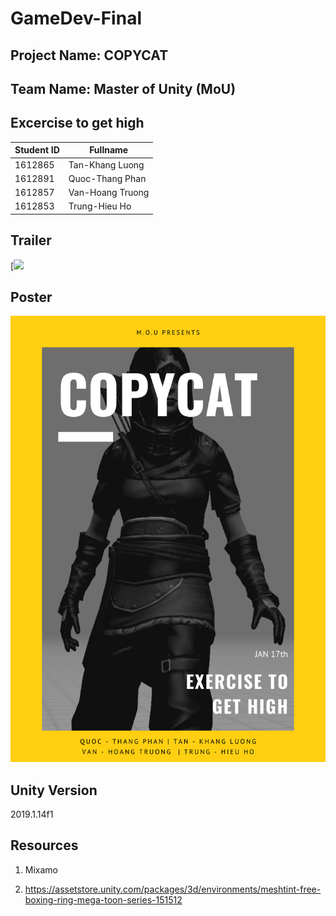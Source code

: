 # GameDev-Final
## Project Name: COPYCAT
## Team Name: Master of Unity (MoU)
## Excercise to get high
|Student ID|Fullname  |
|--|--|
|1612865|Tan-Khang Luong|
|1612891|Quoc-Thang Phan|
|1612857|Van-Hoang Truong|
|1612853|Trung-Hieu Ho|

## Trailer
[![]("https://www.youtube.com/watch?v=UxuYRGJZKZo")

## Poster
![Poster](Poster.png)

## Unity Version
2019.1.14f1

## Resources

1. Mixamo

2. https://assetstore.unity.com/packages/3d/environments/meshtint-free-boxing-ring-mega-toon-series-151512

